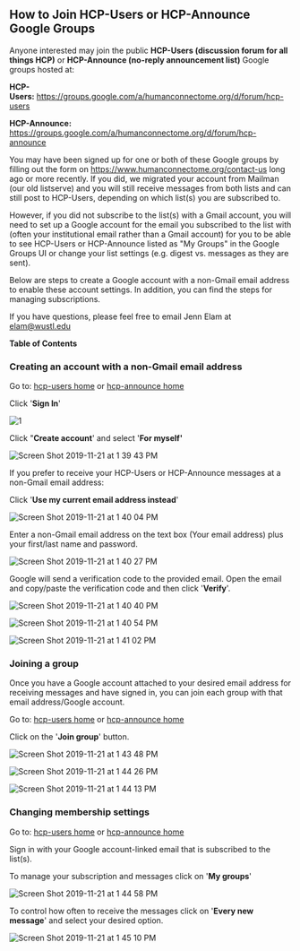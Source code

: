 ## How to Join HCP-Users or HCP-Announce Google Groups

Anyone interested may join the public **HCP-Users (discussion forum for all things HCP)** or **HCP-Announce (no-reply announcement list)** Google groups hosted at:

**HCP-Users:** <https://groups.google.com/a/humanconnectome.org/d/forum/hcp-users>

**HCP-Announce:** <https://groups.google.com/a/humanconnectome.org/d/forum/hcp-announce>

You may have been signed up for one or both of these Google groups by filling out the form on <https://www.humanconnectome.org/contact-us> long ago or more recently. If you did, we migrated your account from Mailman (our old listserve) and you will still receive messages from both lists and can still post to HCP-Users, depending on which list(s) you are subscribed to.

However, if you did not subscribe to the list(s) with a Gmail account, you will need to set up a Google account for the email you subscribed to the list with (often your institutional email rather than a Gmail account) for you to be able to see HCP-Users or HCP-Announce listed as "My Groups" in the Google Groups UI or change your list settings (e.g. digest vs. messages as they are sent).

Below are steps to create a Google account with a non-Gmail email address to enable these account settings. In addition, you can find the steps for managing subscriptions. 

If you have questions, please feel free to email Jenn Elam at elam@wustl.edu

  


**Table of Contents**

### Creating an account with a non-Gmail email address

Go to: [hcp-users home](https://groups.google.com/a/humanconnectome.org/d/forum/hcp-users) or [hcp-announce home](https://groups.google.com/a/humanconnectome.org/d/forum/hcp-announce)

Click '**Sign In**'

![1](https://github.com/jese11/HCP-wiki-public/assets/7256156/251d66d8-a9c7-4f9c-ae71-4a017d59c4ca)

  


Click "**Create account**' and select '**For myself'**

 ![Screen Shot 2019-11-21 at 1 39 43 PM](https://github.com/jese11/HCP-wiki-public/assets/7256156/edd1b57e-ce7e-4fb0-9e21-c2b35624bb9f)


If you prefer to receive your HCP-Users or HCP-Announce messages at a non-Gmail email address:

Click '**Use my current email address instead**'

![Screen Shot 2019-11-21 at 1 40 04 PM](https://github.com/jese11/HCP-wiki-public/assets/7256156/5a4f82e1-317c-4f8e-858f-00ac58f9b331)

  


Enter a non-Gmail email address on the text box (Your email address) plus your first/last name and password.
 
![Screen Shot 2019-11-21 at 1 40 27 PM](https://github.com/jese11/HCP-wiki-public/assets/7256156/16603cc6-89bf-4bcb-b768-decf6e7f5b99)

  


Google will send a verification code to the provided email. Open the email and copy/paste the verification code and then click '**Verify**'.

![Screen Shot 2019-11-21 at 1 40 40 PM](https://github.com/jese11/HCP-wiki-public/assets/7256156/041affaf-0683-4982-bf1a-aa5b34fc5bf0)


![Screen Shot 2019-11-21 at 1 40 54 PM](https://github.com/jese11/HCP-wiki-public/assets/7256156/9b0ab0c7-0960-44f9-9ec6-35b052d7157e)

  
 
![Screen Shot 2019-11-21 at 1 41 02 PM](https://github.com/jese11/HCP-wiki-public/assets/7256156/f4e5bbbb-044b-490a-8cc0-fb357621b856)

  


  


### Joining a group

  


Once you have a Google account attached to your desired email address for receiving messages and have signed in, you can join each group with that email address/Google account.

Go to: [hcp-users home](https://groups.google.com/a/humanconnectome.org/d/forum/hcp-users) or [hcp-announce home](https://groups.google.com/a/humanconnectome.org/d/forum/hcp-announce)

Click on the '**Join group**' button. 

![Screen Shot 2019-11-21 at 1 43 48 PM](https://github.com/jese11/HCP-wiki-public/assets/7256156/bc006a0f-b683-43c6-94b2-448e928c4878)

  


![Screen Shot 2019-11-21 at 1 44 26 PM](https://github.com/jese11/HCP-wiki-public/assets/7256156/daeccd8e-5f90-4e3d-a2ee-9687206b66cd)

  

![Screen Shot 2019-11-21 at 1 44 13 PM](https://github.com/jese11/HCP-wiki-public/assets/7256156/2ef00b30-4932-488b-8ccf-f5567a3cfe7e)

  


  


### Changing membership settings

  


Go to: [hcp-users home](https://groups.google.com/a/humanconnectome.org/d/forum/hcp-users) or [hcp-announce home](https://groups.google.com/a/humanconnectome.org/d/forum/hcp-announce)

Sign in with your Google account-linked email that is subscribed to the list(s).

To manage your subscription and messages click on '**My groups**'

  

![Screen Shot 2019-11-21 at 1 44 58 PM](https://github.com/jese11/HCP-wiki-public/assets/7256156/8609cb83-90fe-4c5c-a712-e415ed11dd31)

  


To control how often to receive the messages click on '**Every new message**' and select your desired option.

![Screen Shot 2019-11-21 at 1 45 10 PM](https://github.com/jese11/HCP-wiki-public/assets/7256156/b4e83e56-c80f-4e28-836d-9fd1094d7bb9)

  


  


  



